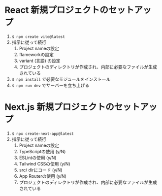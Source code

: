 # React 新規プロジェクトのセットアップ
1. `$ npm create vite@latest`
2. 指示に従って続行
    1. Project nameの設定
    2. flameworkの設定
    3. variant (言語) の設定
    4. プロジェクトのディレクトリが作成され、内部に必要なファイルが生成されている
3. `$ npm install` で必要なモジュールをインストール
4. `$ npm run dev` でサーバーを立ち上げる

# Next.js 新規プロジェクトのセットアップ
1. `$ npx create-next-app@latest`
2. 指示に従って続行
    1. Project nameの設定
    2. TypeScriptの使用 (y/N) 
    3. ESLintの使用 (y/N) 
    4. Tailwind CSSの使用 (y/N) 
    5. src/ dirにコード (y/N) 
    6. App Routerの使用 (y/N) 
    7. プロジェクトのディレクトリが作成され、内部に必要なファイルが生成されている
